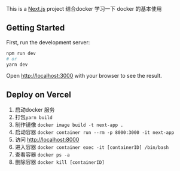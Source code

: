 This is a [Next.js](https://nextjs.org/) project 
结合docker 学习一下 docker 的基本使用

## Getting Started

First, run the development server:

```bash
npm run dev
# or
yarn dev
```

Open [http://localhost:3000](http://localhost:3000) with your browser to see the result.

## Deploy on Vercel

1. 启动docker 服务
2. 打包`yarn build`
3. 制作镜像 ```docker image build -t next-app .```
4. 启动容器 ```docker container run --rm -p 8000:3000 -it next-app```
5. 访问 [http://localhost:8000](http://localhost:8000)
6. 进入容器 ```docker container exec -it [containerID] /bin/bash ```
7. 查看容器 ```docker ps -a```
8. 删除容器 ```docker kill [containerID]```